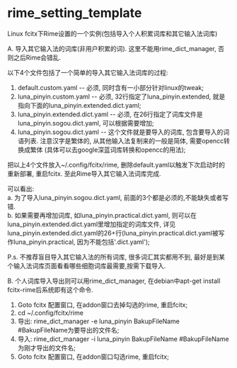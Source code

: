 # rime_setting_template
Linux fcitx下Rime设置的一个实例(包括导入个人积累词库和其它输入法词库)

A. 导入其它输入法的词库(非用户积累的词). 这里不能用rime_dict_manager, 否则之后Rime会错乱.

以下4个文件包括了一个简单的导入其它输入法词库的过程:
1. default.custom.yaml -- 必须, 同时含有一小部分针对linux的tweak;
2. luna_pinyin.custom.yaml -- 必须, 32行指定了luna_pinyin.extended, 就是指向下面的luna_pinyin.extended.dict.yaml;
3. luna_pinyin.extended.dict.yaml -- 必须, 在26行指定了词库文件是luna_pinyin.sogou.dict.yaml, 可以根据需要增加;
4. luna_pinyin.sogou.dict.yaml -- 这个文件就是要导入的词库, 包含要导入的词语列表. 注意汉字是繁体的, 从其他输入法复制来的一般是简体, 需要opencc转换成繁体 (具体可以去google深蓝词库转换和opencc的用法);
    
把以上4个文件放入~/.config/fcitx/rime, 删除default.yaml以触发下次启动时的重新部署, 重启fcitx. 至此Rime导入其它输入法词库完成.

可以看出:   
a. 为了导入luna_pinyin.sogou.dict.yaml, 前面的3个都是必须的,不能缺失或者写错.  
b. 如果需要再增加词库, 如luna_pinyin.practical.dict.yaml, 则可以在luna_pinyin.extended.dict.yaml里增加指定的词库文件, 详见luna_pinyin.extended.dict.yaml的26+行(luna_pinyin.practical.dict.yaml被写作luna_pinyin.practical, 因为不能包括'.dict.yaml');

P.s. 不推荐盲目导入其它输入法的所有词库, 很多词汇其实都用不到, 最好是到某个输入法词库页面看看哪些细胞词库最需要,按需下载导入.

B. 个人词库导入导出则可以用rime_dict_manager, 在debian中apt-get install fcitx-rime后系统即有这个命令.
1. Goto fcitx 配置窗口, 在addon窗口去掉勾选的rime, 重启fcitx;
2. cd ~/.config/fcitx/rime
3. 导出: rime_dict_manager -e luna_pinyin BakupFileName #BakupFileName为要导出的文件名;
4. 导入: rime_dict_manager -i luna_pinyin BakupFileName #BakupFileName为刚才导出的文件名;
5. Goto fcitx 配置窗口, 在addon窗口勾选rime, 重启fcitx;
